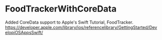 # FoodTrackerWithCoreData
Added CoreData support to Apple's Swift Tutorial, FoodTracker. https://developer.apple.com/library/ios/referencelibrary/GettingStarted/DevelopiOSAppsSwift/
